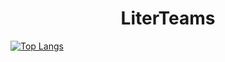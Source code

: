 <h1 style="text-align: center; width: 100%">LiterTeams</h1>

[![Top Langs](https://github-readme-stats.vercel.app/api/top-langs/?username=LiterTeams)](https://github.com/LiterTeams/github-readme-stats)
